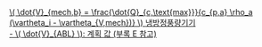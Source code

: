 <a href="/eco2_guide_center/1.%20ECO2%20Logic%20Guide/Hee1_Equation_List.html" class="equation-link" target="_blank" rel="noopener noreferrer">
  \( \dot{V}_{mech,b} = \frac{\dot{Q}_{c,\text{max}}}{c_{p,a} \rho_a (\vartheta_i - \vartheta_{V,mech})} \) 
  <span class="note">냉방정풍량기기<br>
  - \( \dot{V}_{ABL} \): 계획 값 (부록 E 참고)</span>
</a>
